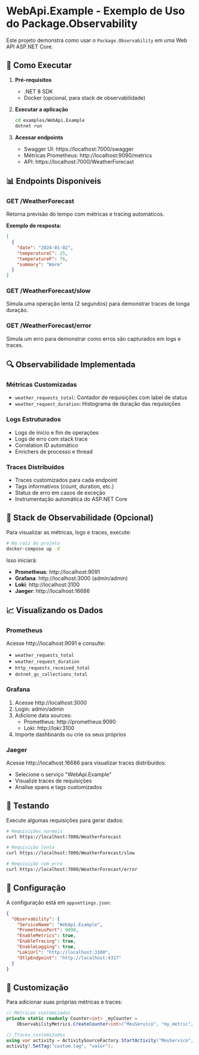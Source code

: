 # WebApi.Example - Exemplo de Uso do Package.Observability

Este projeto demonstra como usar o `Package.Observability` em uma Web API ASP.NET Core.

## 🚀 Como Executar

1. **Pré-requisitos**
   - .NET 8 SDK
   - Docker (opcional, para stack de observabilidade)

2. **Executar a aplicação**
   ```bash
   cd examples/WebApi.Example
   dotnet run
   ```

3. **Acessar endpoints**
   - Swagger UI: https://localhost:7000/swagger
   - Métricas Prometheus: http://localhost:9090/metrics
   - API: https://localhost:7000/WeatherForecast

## 📊 Endpoints Disponíveis

### GET /WeatherForecast
Retorna previsão do tempo com métricas e tracing automáticos.

**Exemplo de resposta:**
```json
[
  {
    "date": "2024-01-02",
    "temperatureC": 25,
    "temperatureF": 76,
    "summary": "Warm"
  }
]
```

### GET /WeatherForecast/slow
Simula uma operação lenta (2 segundos) para demonstrar traces de longa duração.

### GET /WeatherForecast/error
Simula um erro para demonstrar como erros são capturados em logs e traces.

## 🔍 Observabilidade Implementada

### Métricas Customizadas
- `weather_requests_total`: Contador de requisições com label de status
- `weather_request_duration`: Histograma de duração das requisições

### Logs Estruturados
- Logs de início e fim de operações
- Logs de erro com stack trace
- Correlation ID automático
- Enrichers de processo e thread

### Traces Distribuídos
- Traces customizados para cada endpoint
- Tags informativos (count, duration, etc.)
- Status de erro em casos de exceção
- Instrumentação automática do ASP.NET Core

## 🐳 Stack de Observabilidade (Opcional)

Para visualizar as métricas, logs e traces, execute:

```bash
# Na raiz do projeto
docker-compose up -d
```

Isso iniciará:
- **Prometheus**: http://localhost:9091
- **Grafana**: http://localhost:3000 (admin/admin)
- **Loki**: http://localhost:3100
- **Jaeger**: http://localhost:16686

## 📈 Visualizando os Dados

### Prometheus
Acesse http://localhost:9091 e consulte:
- `weather_requests_total`
- `weather_request_duration`
- `http_requests_received_total`
- `dotnet_gc_collections_total`

### Grafana
1. Acesse http://localhost:3000
2. Login: admin/admin
3. Adicione data sources:
   - Prometheus: http://prometheus:9090
   - Loki: http://loki:3100
4. Importe dashboards ou crie os seus próprios

### Jaeger
Acesse http://localhost:16686 para visualizar traces distribuídos:
- Selecione o serviço "WebApi.Example"
- Visualize traces de requisições
- Analise spans e tags customizados

## 🧪 Testando

Execute algumas requisições para gerar dados:

```bash
# Requisições normais
curl https://localhost:7000/WeatherForecast

# Requisição lenta
curl https://localhost:7000/WeatherForecast/slow

# Requisição com erro
curl https://localhost:7000/WeatherForecast/error
```

## 📝 Configuração

A configuração está em `appsettings.json`:

```json
{
  "Observability": {
    "ServiceName": "WebApi.Example",
    "PrometheusPort": 9090,
    "EnableMetrics": true,
    "EnableTracing": true,
    "EnableLogging": true,
    "LokiUrl": "http://localhost:3100",
    "OtlpEndpoint": "http://localhost:4317"
  }
}
```

## 🔧 Customização

Para adicionar suas próprias métricas e traces:

```csharp
// Métricas customizadas
private static readonly Counter<int> _myCounter = 
    ObservabilityMetrics.CreateCounter<int>("MeuServico", "my_metric", "count", "Descrição");

// Traces customizados
using var activity = ActivitySourceFactory.StartActivity("MeuServico", "MinhaOperacao");
activity?.SetTag("custom.tag", "valor");
```